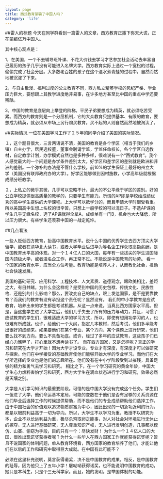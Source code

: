 ```yaml
---
layout: page
title: 西式教育蒙骗了中国人吗？
category: 'life'
---
```


##雷人的标题
今天在同学群看到一篇雷人的文章，西方教育正撒下弥天大谎，正在蒙编亿万中国人。

其中核心观点是：

1，在美国，一个不去辅导班补课、不花大价钱去学习才艺参加社会活动去丰富自己履历的孩子几乎没有可能进入名牌大学。西方教育实际上通过一个宽松的过程，偷偷完成了社会分层。大多数老百姓的孩子在这个温水煮青蛙的过程中，自然而然地被沉淀了下来。

2，与自由散漫、福利过度的公立教育不同，西方私立精英学校的风纪严格、学业压力巨大，要想跟上其教学进度绝非易事，在许多地方甚至比中国的重点中学还要残酷。

3，中国的教育是底层向上攀登的阶梯，平民子弟要想成为精英，就必须吃苦受累。而西方的教育则是一个分层机制，它的大众教育只提供基本、有限的教育，要想成为精英，就必须从市场上另行购买教育，买不起的人则自然而然地被淘汰了。

##实际情况
一位在美国学习工作了２５年的同学介绍了美国的实际情况。

１，这个题目很大，三言两语说不清，美国的教育是各个学区（相当于我们的乡镇）自主办学，居民选校董，董事会聘请学监，学监任命校长，各个学区自选教材，自定教学计划，办学模式自然也是多种多样，很难说有一个“西式教育”。我个人感觉最大的一个问题是办学条件差别太大，好学区和差学区的差别就是欧洲和非洲的差别。一个弥补的办法是不管什么学校，前10%的学生保证上最好的州立大学（美国没有联邦政府办的大学）。好学区能够做到因材施教，小学高年级就根据成绩分班教学。

２，上私立的微乎其微，几乎可以忽略不计，最大的不公平缘于学区的差别。好的公立学校提供很高质量的教学的，只要学生有能力。所谓的AP即是学校给成绩优秀的高中学生提供的大学课程。上大学可以抵学分的，而且申请大学时很受看重。所以美国高中生想上名校的很辛苦，只想上一般学校的可以混日子。不选AP课的学生几乎无缘名校，选了AP课就得全拿A，成绩单有一门B，机会也大大降低，所以压力很大。有些学生还羡慕中国的一战定乾坤。

##几点看法

一些人贬低西方教育，抬高中国教育水平。说什么中国的优秀学生去西方顶尖大学留学，或者在清华北大读书，或者大学毕业后进华为等名企工作获取高额薪酬，是中国教育水平高的体现。对一个１４亿人口的大国，每年有一些拔尖的学生进国际国内顶级大学，或者进名企工作，再正常不过。不能说是中国教育的功劳。
看一个国家的教育水平，应当全方位考量。教育功能是培养人才，从而教化社会，推动社会快速发展。

我国的基础研究、应用科学、工程技术、人文素质、道德观念，跟欧美相比，差距之大，有目共睹。为什么会这样呢？是受到中国的历史包袱、传统文化、民族性格、还是别的什么影响？那么，要改变自己的缺点，跟上发达国家，是不是要靠教育？而我们的教育有没有承担这个责任呢？显然没有。
我们的中小学教育是应试教育，培养出来的学生都是考试机器。从这一点来说，当真比西方国家水平高。但是，当这些学生进了大学之后，他们几乎失去了所有的压力与动力，并且，习惯了应试教育的学生们，很难适应大学的学习方式，所以，即使有想用功学习的人，也很难有所成就。也许，给他们一个大纲，指定几本教材，然后考试，他们多半能考出很好的成绩来。如果要他们在某个专业、某个方向、某个课题上进行研究，他们要么找不到方向，要么不具备功底。或许，经过了多年的应试教育，这些孩子们已经心力憔粹了，打心里就不想再读书了。
而在西方国家，又是怎样呢？真正的学习和研究在大学才开始！因为大学才设专业，专业才有深度，有深度才可以做研究与探索。他们在中学接受的基础教育使他们能够开始大学的专业学习。而他们在大学所选择的专业也是他们的志趣所在。他们没有在中小学阶段受到过摧残，具备足够的精力和勇气去学习和研究。
相比之下，在一个学习研究的黄金年龄，中国大学生心力燋粹害怕学习和研究，西方大学生在满血状态进行学习和研究，效果必然是天壤之别。

大学是人们学习知识的最重要阶段，可惜的是中国大学没有完成这个任务。学生们一但进了大学，他们命运基本定局，可能的变数在于他们是否有足够的关系资源在他们毕业后选择工作的时候提供帮助，而不是他们的专业成绩帮助他们选择工作。
由于中国社会的价值观以追求物质财富为中心，因此出现的一切急功近利的行为，都是以眼前利益高于一切为导向。所以，大学生不以学习为重，教授不以研究为本，企业不以长远利益为重，极尽杀鸡取卵之能事，对人对社会对环境进行无休止的掠夺。无人进行基础研究，无人尊重知识产权，无人进行发明创造，几事都以模仿、山寨、偷窃为手段，目的只有一个：尽快发财！
为什么一个１４亿人口的大国，很难出现诺奖获得者呢？为什么一些华人在西方国家工作就能获得诺奖呢？暂且不说国家的体制问题，单从教育环境看，西方国家的教育培养了他们，才能让他们在以后的工作和研究中取得巨大成就。在中国有此可能不？

必须在这里补充说明，莫言获得诺奖，决不是中国教育的成果，相反，是中国教育的耻辱，因为他只上了五年小学！屠呦呦获得诺奖，也不能说明中国教育的成功，她只是本科生，只是个三无科学家。而且，她的发明，是举国体制的功能。


